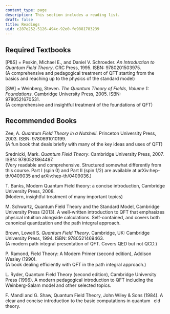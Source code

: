 ```yaml
---
content_type: page
description: This section includes a reading list.
draft: false
title: Readings
uid: c287e252-5126-494c-92e0-fe9881783239
---
```

## Required Textbooks

\[P&S\] = Peskin, Michael E., and Daniel V. Schroeder. *An Introduction to Quantum Field Theory*. CRC Press, 1995. ISBN: 9780201503975.                 
(A comprehensive and pedagogical treatment of QFT starting from the basics and reaching up to the physics of the standard model)

\[SW\] = Weinberg, Steven. *The Quantum Theory of Fields, Volume 1: Foundations.* Cambridge University Press, 2005. ISBN: 9780521670531.                 
(A comprehensive and insightful treatment of the foundations of QFT)

## Recommended Books

Zee, A. *Quantum Field Theory in a Nutshell*. Princeton University Press, 2003. ISBN: 9780691010199.        
(A fun book that deals briefly with many of the key ideas and uses of QFT)

Srednicki, Mark. *Quantum Field Theory*. Cambridge University Press, 2007.  ISBN: 9780521864497.       
(Very readable and comprehensive. Structured somewhat differently from this course. Part I (spin 0) and Part II (spin 1/2) are available at arXiv:hep-th/0409035 and arXiv:hep-th/0409036.)

T. Banks, Modern Quantum Field theory: a concise introduction, Cambridge University Press, 2008.   
(Modern, insightful treatment of many important topics)

M. Schwartz, Quantum Field Theory and the Standard Model, Cambridge University Press (2013). A well-written introduction to QFT that emphasizes physical intuition alongside calculations. Self-contained, and covers both canonical quantization and the path integral approach.

Brown, Lowell S. *Quantum Field Theory*. Cambridge, UK: Cambridge University Press, 1994. ISBN: 9780521469463.   
(A modern path integral presentation of QFT. Covers QED but not QCD.)

P. Ramond, Field Theory: A Modern Primer (second edition), Addison Wesley (1990).      
(A book dealing efficiently with QFT in the path integral approach.)

L. Ryder, Quantum Field Theory (second edition), Cambridge University Press (1996). A modern pedagogical introduction to QFT including the Weinberg-Salam model and other selected topics.

F. Mandl and G. Shaw, Quantum Field Theory, John Wiley & Sons (1984). A clear and concise introduction to the basic computations in quantum  eld theory.